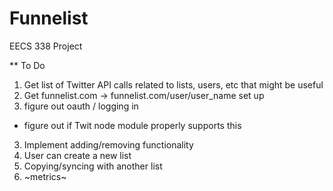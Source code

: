 Funnelist
=========

EECS 338 Project


** To Do

1) Get list of Twitter API calls related to lists, users, etc that might be useful
2) Get funnelist.com -> funnelist.com/user/user_name set up
3) figure out oauth / logging in
  - figure out if Twit node module properly supports this
3) Implement adding/removing functionality
4) User can create a new list
5) Copying/syncing with another list
6) ~metrics~